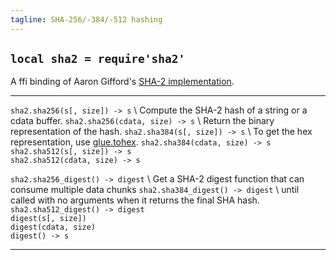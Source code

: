 ```yaml
---
tagline: SHA-256/-384/-512 hashing
---
```


## `local sha2 = require'sha2'`

A ffi binding of Aaron Gifford's [SHA-2 implementation][sha2 lib].

[sha2 lib]:   http://www.aarongifford.com/computers/sha.html

----------------------------------- -----------------------------------
`sha2.sha256(s[, size]) -> s`   \   Compute the SHA-2 hash of a string or a cdata buffer.
`sha2.sha256(cdata, size) -> s` \   Return the  binary representation of the hash.
`sha2.sha384(s[, size]) -> s`   \   To get the hex representation, use [glue.tohex].
`sha2.sha384(cdata, size) -> s` \
`sha2.sha512(s[, size]) -> s`   \
`sha2.sha512(cdata, size) -> s`

`sha2.sha256_digest() -> digest` \  Get a SHA-2 digest function that can consume multiple data chunks
`sha2.sha384_digest() -> digest` \  until called with no arguments when it returns the final SHA hash.
`sha2.sha512_digest() -> digest` \
`digest(s[, size])`              \
`digest(cdata, size)`            \
`digest() -> s`

----------------------------------- -----------------------------------

[glue.tohex]: glue.html#tohex
